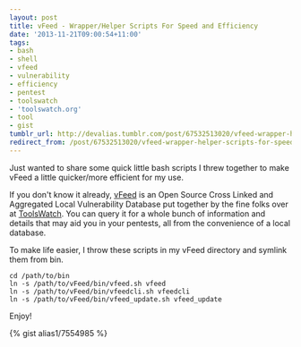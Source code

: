 ```yaml
---
layout: post
title: vFeed - Wrapper/Helper Scripts For Speed and Efficiency
date: '2013-11-21T09:00:54+11:00'
tags:
- bash
- shell
- vfeed
- vulnerability
- efficiency
- pentest
- toolswatch
- 'toolswatch.org'
- tool
- gist
tumblr_url: http://devalias.tumblr.com/post/67532513020/vfeed-wrapper-helper-scripts-for-speed-and-efficiency
redirect_from: /post/67532513020/vfeed-wrapper-helper-scripts-for-speed-and-efficiency
---
```

Just wanted to share some quick little bash scripts I threw together to make vFeed a little quicker/more efficient for my use.

If you don't know it already, [vFeed](https://github.com/toolswatch/vfeed) is an Open Source Cross Linked and Aggregated Local Vulnerability Database put together by the fine folks over at [ToolsWatch](http://www.toolswatch.org/vfeed/). You can query it for a whole bunch of information and details that may aid you in your pentests, all from the convenience of a local database.

To make life easier, I throw these scripts in my vFeed directory and symlink them from bin.

```
cd /path/to/bin
ln -s /path/to/vFeed/bin/vfeed.sh vfeed
ln -s /path/to/vFeed/bin/vfeedcli.sh vfeedcli
ln -s /path/to/vFeed/bin/vfeed_update.sh vfeed_update
```

Enjoy!

{% gist alias1/7554985 %}
